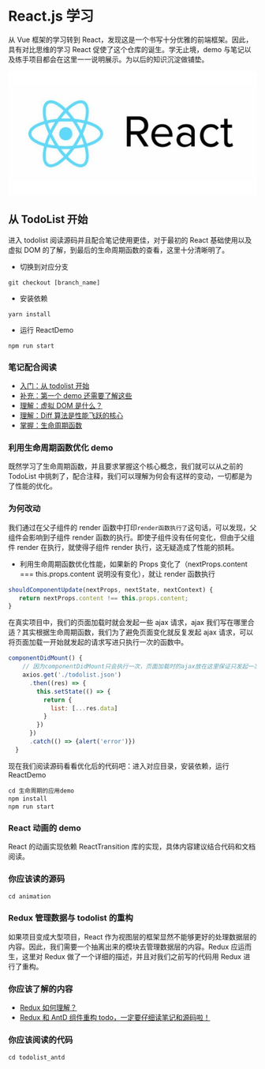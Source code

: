 # React.js 学习

从 Vue 框架的学习转到 React，发现这是一个书写十分优雅的前端框架。因此，具有对比思维的学习 React 促使了这个仓库的诞生。学无止境，demo 与笔记以及练手项目都会在这里一一说明展示。为以后的知识沉淀做铺垫。

![react_logo](./.vuepress/public/logo.jpg)

## 从 TodoList 开始

进入 todolist 阅读源码并且配合笔记使用更佳，对于最初的 React 基础使用以及虚拟 DOM 的了解，到最后的生命周期函数的查看，这里十分清晰明了。

- 切换到对应分支

```shell
git checkout [branch_name]
```

- 安装依赖

```shell
yarn install
```

- 运行 ReactDemo

```shell
npm run start
```

### 笔记配合阅读

- [入门：从 todolist 开始](./book/01.从TodoList开始.md)
- [补充：第一个 demo 还需要了解这些](./book/02.todolist的细节补充.md)
- [理解：虚拟 DOM 是什么？](./book/03.虚拟DOM.md)
- [理解：Diff 算法是性能飞跃的核心](./book/04.虚拟DOM的Diff算法.md)
- [掌握：生命周期函数](./book/05.生命周期.md)

### 利用生命周期函数优化 demo

既然学习了生命周期函数，并且要求掌握这个核心概念，我们就可以从之前的 TodoList 中挑刺了，配合注释，我们可以理解为何会有这样的变动，一切都是为了性能的优化。

### 为何改动

我们通过在父子组件的 render 函数中打印`render函数执行了`这句话，可以发现，父组件会影响到子组件 render 函数的执行。即使子组件没有任何变化，但由于父组件 render 在执行，就使得子组件 render 执行，这无疑造成了性能的损耗。

- 利用生命周期函数优化性能，如果新的 Props 变化了（nextProps.content === this.props.content 说明没有变化），就让 render 函数执行

```javascript
shouldComponentUpdate(nextProps, nextState, nextContext) {
   return nextProps.content !== this.props.content;
}
```

在真实项目中，我们的页面加载时就会发起一些 ajax 请求，ajax 我们写在哪里合适？其实根据生命周期函数，我们为了避免页面变化就反复发起 ajax 请求，可以将页面加载一开始就发起的请求写进只执行一次的函数中。

```javascript
componentDidMount() {
    // 因为componentDidMount只会执行一次，页面加载时的ajax放在这里保证只发起一次请求即可
    axios.get('./todolist.json')
      .then((res) => {
        this.setState(() => {
          return {
            list: [...res.data]
          }
        })
      })
      .catch(() => {alert('error')})
  }
```

现在我们阅读源码看看优化后的代码吧：进入对应目录，安装依赖，运行 ReactDemo

```shell
cd 生命周期的应用demo
npm install
npm run start
```

### React 动画的 demo

React 的动画实现依赖 ReactTransition 库的实现，具体内容建议结合代码和文档阅读。

### 你应该读的源码

```shell
cd animation
```

### Redux 管理数据与 todolist 的重构

如果项目变成大型项目，React 作为视图层的框架显然不能够更好的处理数据层的内容。因此，我们需要一个抽离出来的模块去管理数据层的内容。Redux 应运而生，这里对 Redux 做了一个详细的描述，并且对我们之前写的代码用 Redux 进行了重构。

### 你应该了解的内容

- [Redux 如何理解？](./book/06.Redux的初步了解.md)
- [Redux 和 AntD 组件重构 todo，一定要仔细读笔记和源码啦！](./book/07.如何用Redux重构todo.md)

### 你应该阅读的代码

```shell
cd todolist_antd
```

